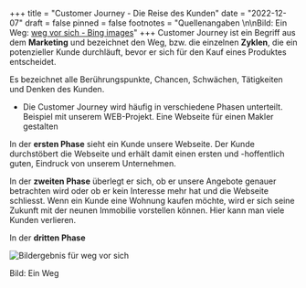 +++
title = "Customer Journey - Die Reise des Kunden"
date = "2022-12-07"
draft = false
pinned = false
footnotes = "Q﻿uellenangaben \n\nB﻿ild: Ein Weg: [weg vor sich - Bing images](https://www.bing.com/images/search?view=detailV2&ccid=adO6HpoG&id=71E47387FFBE22269658682BC9EF72A601913C5B&thid=OIP.adO6HpoGNF7gLKYC5QJAdAHaEK&mediaurl=https%3a%2f%2fgedankenwelt.de%2fwp-content%2fuploads%2f2017%2f11%2fstrasse.jpg%3fauto%3dwebp%26quality%3d45%26width%3d828%26crop%3d16%3a9&cdnurl=https%3a%2f%2fth.bing.com%2fth%2fid%2fR.69d3ba1e9a06345ee02ca602e5024074%3frik%3dWzyRAaZy78kraA%26pid%3dImgRaw%26r%3d0&exph=314&expw=559&q=weg+vor+sich&simid=607992663268419921&FORM=IRPRST&ck=BE61ECFD52A34AB32F2F9D68C58DFCB7&selectedIndex=30&ajaxhist=0&ajaxserp=0)"
+++
C﻿ustomer Journey ist ein Begriff aus dem **Marketing** und bezeichnet den Weg, bzw. die einzelnen **Zyklen**, die ein potenzieller Kunde durchläuft, bevor er sich für den Kauf eines Produktes entscheidet. 

E﻿s bezeichnet alle Berührungspunkte, Chancen, Schwächen, Tätigkeiten und Denken des Kunden. 

* D﻿ie Customer Journey wird häufig in verschiedene Phasen unterteilt.\
  B﻿eispiel mit unserem WEB-Projekt. Eine Webseite für einen Makler gestalten

In der **ersten Phase** sieht ein Kunde unsere Webseite. Der Kunde durchstöbert die Webseite und erhält damit einen ersten und -hoffentlich guten, Eindruck von unserem Unternehmen. 

I﻿n der **zweiten Phase** überlegt er sich, ob er unsere Angebote genauer betrachten wird oder ob er kein Interesse mehr hat und die Webseite schliesst. Wenn ein Kunde eine Wohnung kaufen möchte, wird er sich seine Zukunft mit der neunen Immobilie vorstellen können. Hier kann man viele Kunden verlieren.

I﻿n der **dritten Phase** 













![Bildergebnis für weg vor sich](https://th.bing.com/th/id/OIP.adO6HpoGNF7gLKYC5QJAdAHaEK?w=313&h=180&c=7&r=0&o=5&dpr=1.5&pid=1.7)

Bild: Ein Weg